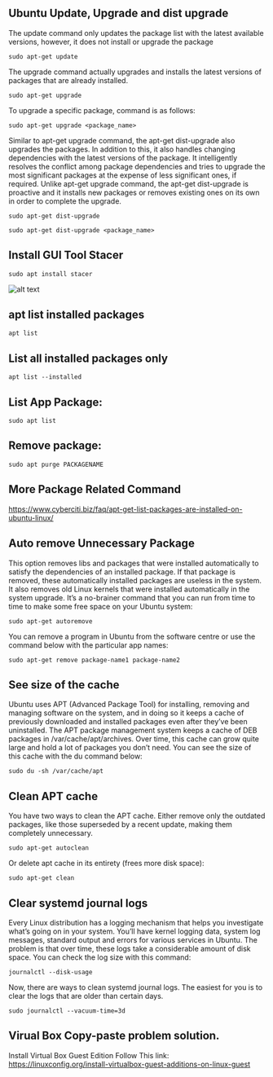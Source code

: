 ## Ubuntu Update, Upgrade and dist upgrade
The update command only updates the package list with the latest available versions, however, it does not install or upgrade the package
```
sudo apt-get update
```
The upgrade command actually upgrades and installs the latest versions of packages that are already installed. 
```
sudo apt-get upgrade
```
To upgrade a specific package, command is as follows:
```
sudo apt-get upgrade <package_name>
```
Similar to apt-get upgrade command, the apt-get dist-upgrade also upgrades the packages. In addition to this, it also handles changing dependencies with the latest versions of the package. It intelligently resolves the conflict among package dependencies and tries to upgrade the most significant packages at the expense of less significant ones, if required. Unlike apt-get upgrade command, the apt-get dist-upgrade is proactive and it installs new packages or removes existing ones on its own in order to complete the upgrade.
```
sudo apt-get dist-upgrade
```
```
sudo apt-get dist-upgrade <package_name>
```
## Install GUI Tool Stacer
```
sudo apt install stacer
```
![alt text](http://i0.wp.com/www.linuxlinks.com/wp-content/uploads/2018/06/Stacer.jpg?resize=650,400)
## apt list installed packages
```
apt list
```
## List all installed packages only
```
apt list --installed
```
## List App Package:
```
sudo apt list
```
## Remove package:
```
sudo apt purge PACKAGENAME
```
## More Package Related Command
https://www.cyberciti.biz/faq/apt-get-list-packages-are-installed-on-ubuntu-linux/
## Auto remove Unnecessary Package

This option removes libs and packages that were installed automatically to satisfy the dependencies of an installed package. If that package is removed, these automatically installed packages are useless in the system.
It also removes old Linux kernels that were installed automatically in the system upgrade.
It’s a no-brainer command that you can run from time to time to make some free space on your Ubuntu system:

```
sudo apt-get autoremove
```
You can remove a program in Ubuntu from the software centre or use the command below with the particular app names:
```
sudo apt-get remove package-name1 package-name2
```
## See size of the cache
Ubuntu uses APT (Advanced Package Tool) for installing, removing and managing software on the system, and in doing so it keeps a cache of previously downloaded and installed packages even after they’ve been uninstalled.
The APT package management system keeps a cache of DEB packages in /var/cache/apt/archives. Over time, this cache can grow quite large and hold a lot of packages you don’t need.
You can see the size of this cache with the du command below:
```
sudo du -sh /var/cache/apt
```
## Clean APT cache
You have two ways to clean the APT cache.
Either remove only the outdated packages, like those superseded by a recent update, making them completely unnecessary.
```
sudo apt-get autoclean
```
Or delete apt cache in its entirety (frees more disk space):
```
sudo apt-get clean
```
## Clear systemd journal logs 
Every Linux distribution has a logging mechanism that helps you investigate what’s going on in your system. You’ll have kernel logging data, system log messages, standard output and errors for various services in Ubuntu.
The problem is that over time, these logs take a considerable amount of disk space. You can check the log size with this command:
```
journalctl --disk-usage
```
Now, there are ways to clean systemd journal logs. The easiest for you is to clear the logs that are older than certain days.
```
sudo journalctl --vacuum-time=3d
```
## Virual Box Copy-paste problem solution.
Install Virtual Box Guest Edition
Follow This link: https://linuxconfig.org/install-virtualbox-guest-additions-on-linux-guest

